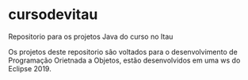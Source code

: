 # cursodevitau
Repositorio para os projetos Java do curso no Itau

Os projetos deste repositorio são voltados para o desenvolvimento de Programação Orietnada a Objetos, estão desenvolvidos em uma ws do Eclipse 2019.
